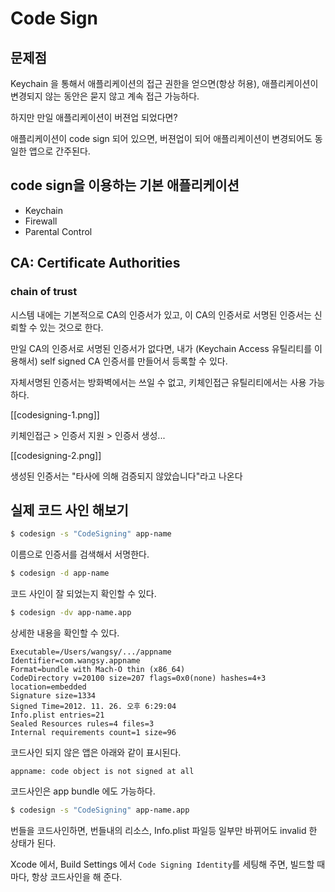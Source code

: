 # Code Sign

## 문제점

Keychain 을 통해서 애플리케이션의 접근 권한을 얻으면(항상 허용), 애플리케이션이 변경되지 않는 동안은 묻지 않고 계속 접근 가능하다.

하지만 만일 애플리케이션이 버젼업 되었다면?

애플리케이션이 code sign 되어 있으면, 버젼업이 되어 애플리케이션이 변경되어도 동일한 앱으로 간주된다.

## code sign을 이용하는 기본 애플리케이션

- Keychain
- Firewall
- Parental Control

## CA: Certificate Authorities

### chain of trust

시스템 내에는 기본적으로 CA의 인증서가 있고, 이 CA의 인증서로 서명된 인증서는 신뢰할 수 있는 것으로 한다.

만일 CA의 인증서로 서명된 인증서가 없다면, 내가 (Keychain Access 유틸리티를 이용해서) self signed CA 인증서를 만들어서 등록할 수 있다.

자체서명된 인증서는 방화벽에서는 쓰일 수 없고, 키체인접근 유틸리티에서는 사용 가능하다.

[[codesigning-1.png]]

키체인접근 > 인증서 지원 > 인증서 생성...

[[codesigning-2.png]]

생성된 인증서는 "타사에 의해 검증되지 않았습니다"라고 나온다

## 실제 코드 사인 해보기

```sh
$ codesign -s "CodeSigning" app-name
```

이름으로 인증서를 검색해서 서명한다.

```sh
$ codesign -d app-name
```

코드 사인이 잘 되었는지 확인할 수 있다.

```sh
$ codesign -dv app-name.app
```
상세한 내용을 확인할 수 있다.

```
Executable=/Users/wangsy/.../appname
Identifier=com.wangsy.appname
Format=bundle with Mach-O thin (x86_64)
CodeDirectory v=20100 size=207 flags=0x0(none) hashes=4+3 location=embedded
Signature size=1334
Signed Time=2012. 11. 26. 오후 6:29:04
Info.plist entries=21
Sealed Resources rules=4 files=3
Internal requirements count=1 size=96
```

코드사인 되지 않은 앱은 아래와 같이 표시된다.
```
appname: code object is not signed at all
```

코드사인은 app bundle 에도 가능하다.

```sh
$ codesign -s "CodeSigning" app-name.app
```

번들을 코드사인하면, 번들내의 리소스, Info.plist 파일등 일부만 바뀌어도 invalid 한 상태가 된다.

Xcode 에서, Build Settings 에서 `Code Signing Identity`를 세팅해 주면, 빌드할 때마다, 항상 코드사인을 해 준다.